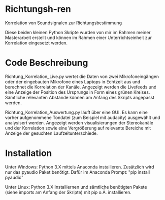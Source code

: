 # Richtungsh-ren
Korrelation von Soundsignalen zur Richtungsbestimmung

Diese beiden kleinen Python Skripte wurden von mir im Rahmen meiner Masterarbeit erstellt und können im Rahmen einer Unterrichtseinheit zur Korrelation eingesetzt werden.

# Code Beschreibung

Richtung_Korrelation_Live.py wertet die Daten von zwei Mikrofoneingängen oder der eingebauten Mikrofone eines Laptops in Echtzeit aus und berechnet die Korrelation der Kanäle. Angezeigt werden die Livefeeds und eine Anzeige der Position des Ursprungs in Form eines grünen Kreises. Sämtliche relevanten Abstände können am Anfang des Skripts angepasst werden.

Richtung_Korrelation_Auswertung.py läuft über eine GUI. Es kann eine vorher aufgenommene Tondatei (zum Beispiel mit audacity) ausgewählt und analysisert werden. Angezeigt werden visualisierungen der Stereokanäle und der Korrelation sowie eine Vergrößerung auf relevante Bereiche mit Anzeige der gesuchten Laufzeitunterschiede.


# Installation

Unter Windows:
Python 3.X mittels Anaconda installieren. Zusätzlich wird nur das pyaudio Paket benötigt. Dafür im Anaconda Prompt: "pip install pyaudio"

Unter Linux:
Python 3.X Installiernen und sämtliche benötigten Pakete (siehe imports am Anfang der Skripte) mit pip o.Ä. installieren.
